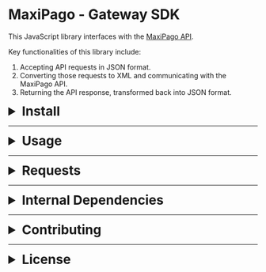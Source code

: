 # MaxiPago - Gateway SDK

This JavaScript library interfaces with the [MaxiPago API](https://www.maxipago.com/developers/apidocs/).

Key functionalities of this library include:

1. Accepting API requests in JSON format.
2. Converting those requests to XML and communicating with the MaxiPago API.
3. Returning the API response, transformed back into JSON format.

<details>
<summary style="font-size: 26px; font-weight: bold;">Install</summary>

### npm

<pre>
  <code id="npm-install">npm install maxipago-gateway-sdk --save</code>
</pre>

### yarn

<pre>
  <code id="yarn-add">yarn add maxipago-gateway-sdk</code>
</pre>

### pnpm

<pre>
  <code id="pnpm-add">pnpm add maxipago-gateway-sdk</code>
</pre>

</details>

---

<details>
<summary style="font-size: 26px; font-weight: bold;">Usage</summary>

### Import

To get started, import the `maxipago-gateway-sdk` into your project:

```js
import maxipago from 'maxipago-gateway-sdk'
```

### Build the gateway

Use this method to create a gateway that enables you to make requests to the MaxiPago API.

###### Method:

```js
maxipago.Gateway()
```

###### Params:

| Name        | Description                                                                                                                                               | Required |
| ----------- | --------------------------------------------------------------------------------------------------------------------------------------------------------- | -------- |
| merchantId  | Your MaxiPago merchant ID                                                                                                                                 | Yes      |
| merchantKey | Your MaxiPago merchant KEY                                                                                                                                | Yes      |
| maxiPagoEnv | MaxiPago enviorement. Use **'development'** for [testapi.maxipago.net](testapi.maxipago.net) or **'production'** for [api.maxipago.net](api.maxipago.net) | Yes      |

###### Example:

```js
const gateway = new maxipago(
  'youmaxipagoid',
  'youmaxipagostrongkey',
  'development',
)
```

</details>

---

<details>
<summary style="font-size: 26px; font-weight: bold;">Requests</summary>

According to the [MaxiPago API Docs](http://developers.maxipago.com/apidocs/), this library has the following mapped functionalities:

- <details>
  <summary style="font-size: 22px; font-weight: bold;">Customers</summary>

  - <details>
    <summary style="font-size: 18px; font-weight: bold;">Add Customer</summary>

    This method add your customer on MaxiPago API.

    ###### Method:

    - **.addCustomer(_addCustomerJSON_)**

    ###### Params:

    - **addCustomerJSON** = _your customer data in JSON format_.

    ###### Example:

    ```js
    const addCustomerJSON = {
      customerIdExt: 5358,
      firstName: 'Kylee Hilpert',
      lastName: 'Bauch',
      address1: '42837 Flatley Union',
      address2: '6749 Hudson Prairie',
      city: 'Arnostad',
      state: 'Arizona',
      zip: '658388059',
      country: 'PR',
      phone: '730.900.4976',
      email: 'Erna_Harris55@gmail.com',
      dob: '06/26/2018',
      sex: 'M',
    }
    const response = await gateway.addCustomer(addCustomerJSON)
    ```

    </details>

  - <details>
    <summary style="font-size: 18px; font-weight: bold;">Update Customer</summary>

    This method update previously added customer on MaxiPago API.

    ###### Method:

    - **.updateCustomer(_updateCustomerJSON_)**

    ###### Params:

    - **updateCustomerJSON** = _your updated customer data in JSON format._

    ###### Example:

    ```js
    const updateCustomerJSON = {
      customerIdExt: 5254,
      firstName: 'Tatum Goodwin updated',
      lastName: 'Corwin updated',
      customerId: '119679',
    }
    const response = await gateway.updateCustomer(updateCustomerJSON)
    ```

    </details>

  - <details>
    <summary style="font-size: 18px; font-weight: bold;">Delete Customer</summary>
      
    This method delete previously added customer on MaxiPago API.

    ###### Method:

    - **.deleteCustomer(_deleteCustomerJSON_)**

    ###### Params:

    - **deleteCustomerJSON** = _your updated customer data in JSON format._

    ###### Example:

    ```js
    const deleteCustomerJSON = { customerId: '119679' }
    const response = await gateway.deleteCustomer(deleteCustomerJSON)
    ```

    </details>

    </details>

  - <details>
    <summary style="font-size: 22px; font-weight: bold;">Card</summary>

    - <details>
      <summary style="font-size: 18px; font-weight: bold;">Zero Dollar</summary>

      This method zero dollar for an card on MaxiPago API.

      ###### Method:

      - **.zeroDollar(_zeroDollarJSON_)**

      ###### Params:

      - **zeroDollarJSON** = _your zero dollar data in JSON format._

      ###### Example:

      ```js
      const zeroDollarJSON = {
        processorID: '1',
        referenceNum: 'PONumber-000000',

        transactionDetail: {
          payType: {
            creditCard: {
              number: '4111111111111111',
              expMonth: '12',
              expYear: '2020',
              cvvNumber: '999',
            },
          },
        },
        payment: {
          chargeTotal: '00.00',
        },
      }
      const response = await gateway.zeroDollar(zeroDollarJSON)
      ```

      </details>

    - <details>
      <summary style="font-size: 18px; font-weight: bold;">Add Card</summary>

      This method add an card for previously added customer on MaxiPago API.

      ###### Method:

      - **.addCard(_addCardJSON_)**

      ###### Params:

      - **addCardJSON** = _your card data in JSON format._

      ###### Example:

      ```js
      const addCardJSON = {
        customerId: '119720',
        creditCardNumber: '4111111111111111',
        expirationMonth: 12,
        expirationYear: 2020,
        billingName: 'Corwin',
      }
      const response = await gateway.addCard(addCardJSON)
      ```

      </details>

    - <details>
      <summary style="font-size: 18px; font-weight: bold;">Delete Card</summary>

      This method delete an card previously added on MaxiPago API.

      ###### Method:

      - **.deleteCard(_deleteCardJSON_)**

      ###### Params:

      - **deleteCardJSON** = _your card data in JSON format._

      ###### Example:

      ```js
      const deleteCardJSON = {
        customerId: '119722',
        token: '+adHuFvmSms=',
      }
      const response = await gateway.deleteCard(deleteCardJSON)
      ```

      </details>

      </details>

    - <details>
      <summary style="font-size: 22px; font-weight: bold;">Payments</summary>

      - <details>
        <summary style="font-size: 18px; font-weight: bold;">Auth</summary>

        This method add an sale authorization for previously card added on MaxiPago API.

        ###### Method:

        - **.auth(_authJSON_)**

        ###### Params:

        - **authJSON** = _your authorization data in JSON format._

        ###### Example:

        ```js
        const authJSON = {
          processorID: '1',
          referenceNum: 'PONumber-8959',
          billing: {},
          transactionDetail: {
            payType: {
              creditCard: {
                number: '4111111111111111',
                expMonth: '12',
                expYear: '2020',
                cvvNumber: '',
              },
            },
          },
          payment: {
            currencyCode: 'BRL',
            chargeTotal: '10.00',
          },
          saveOnFile: {
            customerToken: '119766',
          },
        }
        const response = await gateway.auth(authJSON)
        ```

        You can also request an authorization using card token:

        ```js
        const authJSON = {
          processorID: '1',
          referenceNum: 'PONumber-2861',
          transactionDetail: {
            payType: {
              onFile: {
                customerId: '119790',
                token: 'XN7N7qSfZKc=',
              },
            },
          },
          payment: {
            currencyCode: 'BRL',
            chargeTotal: '10.00',
          },
        }
        const response = await gateway.auth(authJSON)
        ```

        </details>

      - <details>
        <summary style="font-size: 18px; font-weight: bold;">Capture</summary>

        This method capture an sale authorization previously added on MaxiPago API.

        ###### Method:

        - **.capture(_captureJSON_)**

        ###### Params:

        - **captureJSON** = _your capture data in JSON format._

        ###### Example:

        ```js
        const captureJSON = {
          orderID: '0A0104A3:01659FE61095:AE1B:34012394',
          referenceNum: 'PONumber-5918',
          payment: {
            chargeTotal: '10.00',
          },
        }
        const response = await gateway.capture(captureJSON)
        ```

        </details>

      - <details>
        <summary style="font-size: 18px; font-weight: bold;">Void</summary>

        This method void an previously capture requested on MaxiPago API.

        ###### Method:

        - **.void(_voidJSON_)**

        ###### Params:

        - **voidJSON** = _your void data in JSON format._

        ###### Example:

        ```js
        const voidJSON = { transactionID: '2203293' }
        const response = await gateway.void(voidJSON)
        ```

        </details>

      - <details>
          <summary style="font-size: 18px; font-weight: bold;">Return Payment</summary>

        This method return an capture previously requested on MaxiPago API.

        ###### Method:

        - **.returnPayment(_returnPaymentJSON_)**

        ###### Params:

        - **returnPaymentJSON** = _your return payment data in JSON format._

        ###### Example:

        ```js
        const returnPaymentJSON = {
          orderID: '0A0104A3:0165A0D725D2:51BC:3AA3973C',
          referenceNum: 'PONumber-5441',
          payment: {
            chargeTotal: '10.00',
          },
        }

        const response = await gateway.returnPayment(returnPaymentJSON)
        ```

        </details>

      - <details>
          <summary style="font-size: 18px; font-weight: bold;">Sale</summary>

        This method do an sale on MaxiPago API.

        ###### Method:

        - **.sale(_saleJSON_)**

        ###### Params:

        - **saleJSON** = _your sale data in JSON format._

        ###### Example:

        ```js
        const saleJSON = {
          processorID: '1',
          referenceNum: 'PONumber-000000',
          transactionDetail: {
            payType: {
              creditCard: {
                number: '4111111111111111',
                expMonth: '12',
                expYear: '2020',
                cvvNumber: '',
              },
            },
          },
          payment: {
            currencyCode: 'BRL',
            chargeTotal: '15.33',
          },
          saveOnFile: {
            customerToken: 'G%WkQ0sJ%3O$gxo2yLGxz!!5#t&jD#P3bR',
          },
        }

        const response = await gateway.sale(saleJSON)
        ```

        </details>

      - <details>
          <summary style="font-size: 18px; font-weight: bold;">Transaction Query</summary>

        This method query an transaction on MaxiPago API.

        ###### Method:

        - **.transactionQuery(_transactionQueryJSON_)**

        ###### Params:

        - **transactionQueryJSON** = _your return payment data in JSON format._

        ###### Example:

        ```js
        const transactionQueryJSON = {
          filterOptions: {
            transactionId: 2997111,
          },
        }

        const response = await gateway.transactionQuery(transactionQueryJSON)
        ```

        </details>

    - <details>
      <summary style="font-size: 22px; font-weight: bold;">Recurring Payments</summary>

      - <details>
        <summary style="font-size: 18px; font-weight: bold;">Add Recurring Payment</summary>

        This method add an recurring payment MaxiPago API.

        ###### Method:

        - **.recurringPayment(_recurringPaymentJSON_)**

        ###### Params:

        - **recurringPaymentJSON** = _your recurring payment data in JSON format._

        ###### Example:

        ```js
        const recurringPaymentJSON = {
          processorID: '1',
          referenceNum: 'PONumber-6058',
          billing: {
            name: 'Bailey Hahn',
            address: '63849 Towne Plain',
            address2: '06249 Cummings Plains',
            city: 'Cummingsland',
            state: 'Kansas',
            postalcode: '458932184',
            country: 'UY',
            phone: '032.912.6510',
            email: 'Susie94@hotmail.com',
          },
          shipping: {
            name: 'Rosemary Barton DDS',
            address: '6695 Beahan View',
            address2: '9255 Brielle Harbors',
            city: 'West Willis',
            state: 'Massachusetts',
            postalcode: '142042357',
            country: 'US',
            phone: '245.009.3441',
            email: 'Kari61@hotmail.com',
          },
          transactionDetail: {
            payType: {
              creditCard: {
                number: '4111111111111111',
                expMonth: '12',
                expYear: '2020',
                cvvNumber: '',
              },
            },
          },
          payment: {
            currencyCode: 'BRL',
            chargeTotal: '11.00',
          },
          recurring: {
            action: 'new',
            startDate: '2018-09-04',
            frequency: '1',
            period: 'monthly',
            installments: '10',
            failureThreshold: '5',
          },
        }
        const response = await gateway.recurringPayment(recurringPaymentJSON)
        ```

        You can request an recurring payment using card token:

        ```js
        const recurringPaymentJSON = {
          processorID: '1',
          referenceNum: 'PONumber-5268',
          billing: {
            name: 'Lyla Schulist',
            address: '76180 Dicki Summit',
            address2: '4073 Sydni Union',
            city: 'Port Eleonoreside',
            state: 'Florida',
            postalcode: '771760064',
            country: 'TD',
            phone: '810.135.7471',
            email: 'Corine.Will63@gmail.com',
          },
          shipping: {
            name: 'Edna Wolf PhD',
            address: '327 Moore Rapids',
            address2: '7913 Bruen Junction',
            city: 'Lebsackburgh',
            state: 'Indiana',
            postalcode: '506219721',
            country: 'NZ',
            phone: '434.540.4613',
            email: 'Craig.OKeefe33@gmail.com',
          },
          transactionDetail: {
            payType: {
              onFile: {
                customerId: '119903',
                token: 'lmHDTV334BQ=',
              },
            },
          },
          payment: {
            currencyCode: 'BRL',
            chargeTotal: '11.00',
          },
          recurring: {
            action: 'new',
            startDate: '2018-09-04',
            frequency: '1',
            period: 'monthly',
            installments: '10',
            failureThreshold: '5',
          },
        }
        const response = await gateway.recurringPayment(recurringPaymentJSON)
        ```

        </details>

      - <details>
        <summary style="font-size: 18px; font-weight: bold;">Update Recurring Payment</summary>

        This method update an recurring payment previously added MaxiPago API.

        ###### Method:

        - **.updateRecurringPayment(_updateRecurringPaymentJSON_)**

        ###### Params:

        - **updateRecurringPaymentJSON** = _your recurring payment data in JSON format._

        ###### Example:

        ```js
        const updateRecurringPaymentJSON = {
          orderID: '0A0104A3:0165A003EA9E:CA3E:788D2E4F',
          paymentInfo: {
            cardInfo: {
              softDescriptor: 'RECSDNAME',
            },
          },
          recurring: {
            processorID: '1',
            action: 'disable',
            installments: '11',
            nextFireDate: '2018-09-04',
            fireDay: '20',
            period: 'quarterly',
          },
          billingInfo: {
            name: 'Dr. Adonis Wiegand',
            address1: '77459 Ignacio Flat',
            address2: '873 Alexandrine Meadow',
            city: 'South Genestad',
            zip: '775927405',
            country: 'GL',
            email: 'Muriel.Senger83@hotmail.com',
            phone: '363.469.7941',
          },
          shippingInfo: {
            name: 'Dayton Zboncak',
            address1: '61508 Rempel Glens',
            address2: '11020 Jaden Plains',
            city: 'Port Easter',
            zip: '127344175',
            country: 'BF',
            email: 'Leda.Cruickshank@yahoo.com',
            phone: '801.057.6041',
          },
        }
        const response = await gateway.void(updateRecurringPaymentJSON)
        ```

        </details>

      - <details>
        <summary style="font-size: 18px; font-weight: bold;">Canceling Recurring Payment</summary>

        This method cancel an previously recurring payment added on MaxiPago API.

        ###### Method:

        - **.cancelRecurringPayment(_cancelRecurringPaymentJSON_)**

        ###### Params:

        - **cancelRecurringPaymentJSON** = _your recurring payment data in JSON format._

        ###### Example:

        ```js
        const cancelRecurringPaymentJSON = {
          orderID: '0A0104A3:0165A0AC8533:9B78:5B51BACC',
        }
        const response = await gateway.cancelRecurringPayment(
          cancelRecurringPaymentJSON,
        )
        ```

        </details>

      </details>

  </details>

---

<details><summary style="font-size: 26px; font-weight: bold;">Internal Dependencies</summary>

- **@faker-js/faker** - To create fake data tests.
- **axios** - To make MaxiPago Requests.
- **dotenv** - To work with internal environment constiables.
- **moment** - To work correctly with dates and time zones.
- **react-native-xml2js** - To convert XML to JSON
- **xml-js**- To convert JSON to XMLrequests
- **xml2js**- To convert XML responses to JSON

</details>

---

<details><summary style="font-size: 26px; font-weight: bold;">Contributing</summary>

We would love for you to contribute to the project and help make it even better than it is today!

- [Building](#building)
- [Testing](#testing)
- [Found a Bug?](#issue)
- [Missing a Feature?](#feature)
- [Commit Guide](#commit-guide)

### <a name="building"></a>Building

- Fork and clone the repository to your machine and install the project dependencies.

```node
 pnpm install
```

### <a name="testing"></a>Testing

- Make a copy of `.env-example` file and rename it to `.env`.
- Fill in your test MaxiPago settings in `.env` file.
- Run the tests with:

```node
 pnpm run test
```

### <a name="testing"></a>Coverage

```node
 pnpm run test:cov
```

### <a name="issue"></a> Found a Bug?

If you find a bug in the source code, you can help us by submitting an [issue](https://github.com/LanderMalta/maxipago-gateway-sdk/issues). Even better, you can submit a [pull request](https://github.com/LanderMalta/maxipago-gateway-sdk/pulls) with a fix.

### <a name="feature"></a> Missing a Feature?

You can _request_ a new feature by submitting an [issue](https://github.com/LanderMalta/maxipago-gateway-sdk/issues) to our github repository.

If you would like to _implement_ a new feature, please consider the size of the change in order to determine the right steps to proceed:

- **Small Features** can be crafted and directly submitted as a [pull request](https://github.com/LanderMalta/maxipago-gateway-sdk/pulls).
  </br>

- For a **Major Feature**, first open an [issue](https://github.com/LanderMalta/maxipago-gateway-sdk/issues) and outline your proposal so that it can be discussed.
  This process allows us to better coordinate our efforts, prevent duplication of work, and help you to craft the change so that it is successfully accepted into the project.

### <a name="commit-guide"></a>Commit Guide

### Commit Message Header

```
<type>: <short summary>
  │           │
  │           └─⫸ Summary in present tense. Not capitalized. No period at the end.
  │
  └─⫸ Commit Type: build|ci|docs|feat|fix|perf|refactor|test
```

The `<type>` and `<summary>` fields are mandatory.

### Type

Must be one of the following:

- **build**: Changes that affect the build system or external dependencies (example scopes: gulp, broccoli, npm)
- **ci**: Changes to our CI configuration files and scripts (example scopes: Circle, BrowserStack, SauceLabs)
- **docs**: Documentation only changes
- **feat**: A new feature
- **fix**: A bug fix
- **perf**: A code change that improves performance
- **refactor**: A code change that neither fixes a bug nor adds a feature
- **test**: Adding missing tests or correcting existing tests

### Summary

Use the summary field to provide a succinct description of the change:

- use the imperative, present tense: "change" not "changed" nor "changes"
- don't capitalize the first constter
- no dot (.) at the end

</details>

---

<details><summary style="font-size: 26px; font-weight: bold;">License</summary>

MIT

</details>
